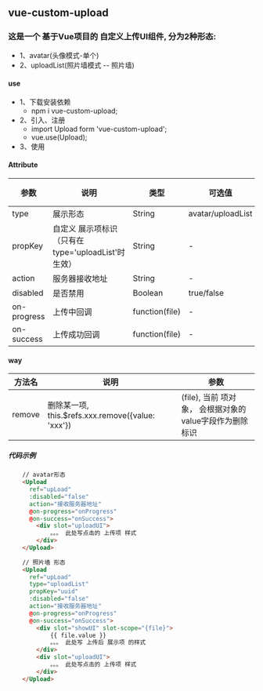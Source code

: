 
## vue-custom-upload

### 这是一个 基于Vue项目的 自定义上传UI组件, 分为2种形态: 
- 1、avatar(头像模式-单个)
- 2、uploadList(照片墙模式 -- 照片墙)
 
#### use
- 1、下载安装依赖 
    - npm i vue-custom-upload;     
- 2、引入、注册     
    - import Upload form 'vue-custom-upload';
    - vue.use(Upload);
- 3、使用

#### Attribute

| 参数 | 说明 | 类型 | 可选值	| 默认值 |
| ------ | ------ | ------ | ------ | ----- |
| type        | 展示形态  | String  | avatar/uploadList | avatar |
| propKey     | 自定义 展示项标识（只有在 type='uploadList'时生效）| String  | - | uuid |
| action      | 服务器接收地址 | String | - | - |
| disabled    | 是否禁用 | Boolean | true/false | false |
| on-progress | 上传中回调 | function(file)  | - | - |
| on-success  | 上传成功回调 | function(file) | - | - |

#### way
| 方法名 | 说明 | 参数 |
| ------ | ------ | ------ |
| remove | 删除某一项, this.$refs.xxx.remove({value: 'xxx'})  | (file), 当前 项对象， 会根据对象的 value字段作为删除标识 |


##### 代码示例
```html
    // avatar形态
    <Upload
      ref="upLoad"
      :disabled="false"
      action="接收服务器地址"
      @on-progress="onProgress"
      @on-success="onSuccess">
        <div slot="uploadUI">
            。。。 此处写点击的 上传项 样式
        </div>
    </Upload>
    
    // 照片墙 形态
    <Upload
      ref="upLoad"
      type="uploadList" 
      propKey="uuid"     
      :disabled="false"
      action="接收服务器地址"
      @on-progress="onProgress"
      @on-success="onSuccess">
        <div slot="showUI" slot-scope="{file}">
            {{ file.value }}
            。。。 此处写 上传后 展示项 的样式
        </div>
        <div slot="uploadUI">
            。。。 此处写点击的 上传项 样式
        </div>
    </Upload>
```



